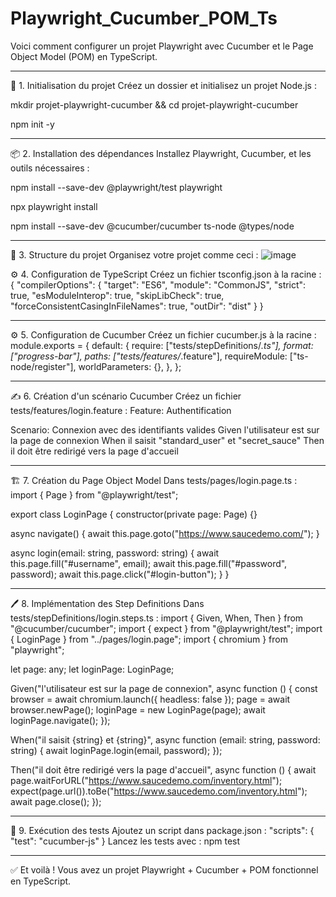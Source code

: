 # Playwright_Cucumber_POM_Ts
Voici comment configurer un projet Playwright avec Cucumber et le Page Object Model (POM) en TypeScript.
________________________________________
🚀 1. Initialisation du projet
Créez un dossier et initialisez un projet Node.js :


mkdir projet-playwright-cucumber && cd projet-playwright-cucumber


npm init -y
________________________________________
📦 2. Installation des dépendances
Installez Playwright, Cucumber, et les outils nécessaires :


npm install --save-dev @playwright/test playwright


npx playwright install


npm install --save-dev @cucumber/cucumber ts-node @types/node


________________________________________
📁 3. Structure du projet
Organisez votre projet comme ceci :
![image](https://github.com/user-attachments/assets/ca42c675-764b-42be-881d-2bcf96e76475)


⚙️ 4. Configuration de TypeScript
Créez un fichier tsconfig.json à la racine :
{
  "compilerOptions": {
    "target": "ES6",
    "module": "CommonJS",
    "strict": true,
    "esModuleInterop": true,
    "skipLibCheck": true,
    "forceConsistentCasingInFileNames": true,
    "outDir": "dist"
  }
}
________________________________________
⚙️ 5. Configuration de Cucumber
Créez un fichier cucumber.js à la racine :
module.exports = {
  default: {
    require: ["tests/stepDefinitions/*.ts"],
    format: ["progress-bar"],
    paths: ["tests/features/*.feature"],
    requireModule: ["ts-node/register"],
    worldParameters: {},
  },
};
________________________________________





✍️ 6. Création d'un scénario Cucumber
Créez un fichier tests/features/login.feature :
Feature: Authentification

  Scenario: Connexion avec des identifiants valides
    Given l'utilisateur est sur la page de connexion
    When il saisit "standard_user" et "secret_sauce"
    Then il doit être redirigé vers la page d'accueil
________________________________________
🏗 7. Création du Page Object Model
Dans tests/pages/login.page.ts :
import { Page } from "@playwright/test";

export class LoginPage {
  constructor(private page: Page) {}

  async navigate() {
    await this.page.goto("https://www.saucedemo.com/");
  }

  async login(email: string, password: string) {
    await this.page.fill("#username", email);
    await this.page.fill("#password", password);
    await this.page.click("#login-button");
  }
}
________________________________________




🖊 8. Implémentation des Step Definitions
Dans tests/stepDefinitions/login.steps.ts :
import { Given, When, Then } from "@cucumber/cucumber";
import { expect } from "@playwright/test";
import { LoginPage } from "../pages/login.page";
import { chromium } from "playwright";

let page: any;
let loginPage: LoginPage;

Given("l'utilisateur est sur la page de connexion", async function () {
  const browser = await chromium.launch({ headless: false });
  page = await browser.newPage();
  loginPage = new LoginPage(page);
  await loginPage.navigate();
});

When("il saisit {string} et {string}", async function (email: string, password: string) {
  await loginPage.login(email, password);
});

Then("il doit être redirigé vers la page d'accueil", async function () {
  await page.waitForURL("https://www.saucedemo.com/inventory.html");
  expect(page.url()).toBe("https://www.saucedemo.com/inventory.html");
  await page.close();
});
________________________________________




🎯 9. Exécution des tests
Ajoutez un script dans package.json :
"scripts": {
  "test": "cucumber-js"
}
Lancez les tests avec :
npm test
________________________________________

✅ Et voilà ! Vous avez un projet Playwright + Cucumber + POM fonctionnel en TypeScript.
